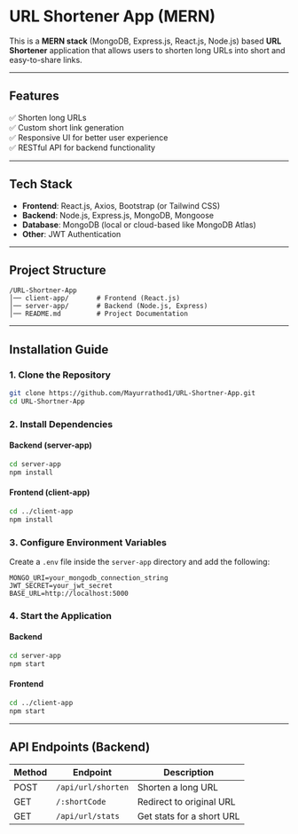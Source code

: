 # URL Shortener App (MERN)

This is a **MERN stack** (MongoDB, Express.js, React.js, Node.js) based **URL Shortener** application that allows users to shorten long URLs into short and easy-to-share links.

---

## Features

✅ Shorten long URLs  
✅ Custom short link generation   
✅ Responsive UI for better user experience  
✅ RESTful API for backend functionality  

---

## Tech Stack

- **Frontend**: React.js, Axios, Bootstrap (or Tailwind CSS)  
- **Backend**: Node.js, Express.js, MongoDB, Mongoose  
- **Database**: MongoDB (local or cloud-based like MongoDB Atlas)  
- **Other**: JWT Authentication

---

## Project Structure

```
/URL-Shortner-App
│── client-app/       # Frontend (React.js)
│── server-app/       # Backend (Node.js, Express)
│── README.md         # Project Documentation
```

---

## Installation Guide

### 1. Clone the Repository

```bash
git clone https://github.com/Mayurrathod1/URL-Shortner-App.git
cd URL-Shortner-App
```

### 2️. Install Dependencies

#### **Backend (server-app)**
```bash
cd server-app
npm install
```

#### **Frontend (client-app)**
```bash
cd ../client-app
npm install
```

### 3️. Configure Environment Variables
Create a `.env` file inside the `server-app` directory and add the following:

```
MONGO_URI=your_mongodb_connection_string
JWT_SECRET=your_jwt_secret
BASE_URL=http://localhost:5000
```

### 4️. Start the Application

#### **Backend**
```bash
cd server-app
npm start
```

#### **Frontend**
```bash
cd ../client-app
npm start
```

---

## API Endpoints (Backend)

| Method | Endpoint            | Description                     |
|--------|---------------------|---------------------------------|
| POST   | `/api/url/shorten`  | Shorten a long URL             |
| GET    | `/:shortCode`       | Redirect to original URL       |
| GET    | `/api/url/stats`    | Get stats for a short URL      |
